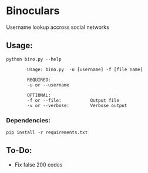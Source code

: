 # Binoculars
Username lookup accross social networks

## Usage: 
```
python bino.py --help

        Usage: bino.py  -u [username] -f [file name]

        REQUIRED:
        -u or --username

        OPTIONAL:
        -f or --file:           Output file
        -v or --verbose:        Verbose output
```
 
### Dependencies:
```
pip install -r requirements.txt
```

## To-Do:
- Fix false 200 codes